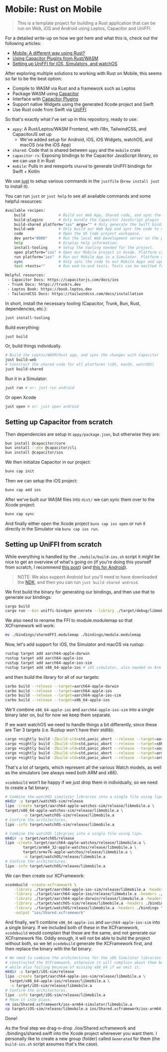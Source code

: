 # Mobile: Rust on Mobile

> This is a template project for building a Rust application that can be run on Web, iOS and Android using Leptos, Capacitor and UniFFI.

For a detailed write-up on how we got here and what this is, check out the following articles:

- [Mobile: A different way using Rust?](https://medium.com/@codethoughts/mobile-a-different-way-using-rust-0e7b1dfa8cbf)
- [Using Capacitor Plugins from Rust/WASM](https://codethoughts.medium.com/using-capacitor-plugins-from-rust-wasm-0df85703f9d8)
- [Setting up UniFFI for iOS, Simulators, and watchOS](https://codethoughts.medium.com/setting-up-uniffi-for-ios-simulators-and-watchos-e2b08bafac4a)

After exploring multiple solutions to working with Rust on Mobile, this seems so far to be the best option:

- Compile to WASM via Rust and a framework such as Leptos
- Package WASM using [Capacitor](https://capacitorjs.com/docs)
- Interface with [Capacitor Plugins](https://capacitorjs.com/docs/plugins)
- Support native Widgets using the generated Xcode project and Swift
- Use Rust code from Swift via [UniFFI](https://github.com/mozilla/uniffi-rs)

So that's exactly what I've set up in this repository, ready to use:

- `appy`: A Rust/Leptos/WASM Frontend, with i18n, TailwindCSS, and CapacitorJS set up
  - We've added setup for Android, iOS, iOS Widgets, watchOS, and macOS (via the iOS App)
- `shared`: Code that is shared between `appy` and the `mobile` crate
- `capacitor-rs`: Exposing bindings to the Capacitor JavaScript library, so we can use it in Rust
- `mobile`: Pulls in and reexports `shared` to generate UniFFI bindings for Swift + Kotlin

We use [just](https://github.com/casey/just) to setup various commands in the `justfile` (`brew install just` to install it).

You can run `just` or `just help` to see all available commands and some helpful resources:

```bash
Available recipes:
    build               # Build our Web App, Shared code, and sync the changes to our Mobile Apps.
    build-plugins       # Only bundle the Capacitor JavaScript plugin files.
    build-shared platform="ios" args="" # Only generate the Swift bindings for our Shared code. Platform can be "ios" or "android" (default "ios"). Args can be passed to the script e.g. "--force" (default "").
    build-web           # Only build our Web App and sync the code to our Mobile Apps.
    code                # Open the VS Code project workspace.
    dev port="8080"     # Run the local Web Development server on the port.
    help                # Display help information.
    install-tooling     # Setup the tooling needed for the project.
    open platform="ios" # Open our Mobile project in Xcode. Platform can be "ios" or "android" (default "ios").
    run platform="ios"  # Run our Mobile App in a Simulator. Platform can be "ios" or "android" (default "ios").
    sync                # Only sync the code to our Mobile Apps and update it.
    test +tests=""      # Run end-to-end tests. Tests can be omitted for all, or a specific test name (default "").

Helpful resources:
 - Capacitor Docs: https://capacitorjs.com/docs/ios
 - Trunk Docs: https://trunkrs.dev
 - Leptos Book: https://book.leptos.dev
 - TailwindCSS Docs: https://tailwindcss.com/docs/installation
```

In short, install the necessary tooling (Capacitor, Trunk, Bun, Rust, dependencies, etc.):

```bash
just install-tooling
```

Build everything:

```bash
just build
```

Or, build things individually.

```bash
# Build the Leptos/WASM/Rust app, and sync the changes with Capacitor
just build-web
# Construct the shared code for all platforms (iOS, macOS, watchOS)
just build-shared
```

Run it in a Simulator:

```bash
just run # or: just run android
```

Or open Xcode

```bash
just open # or: just open android
```

## Setting up Capacitor from scratch

Then dependencies are setup in `appy/package.json`, but otherwise they are:

```bash
bun install @capacitor/core
bun install --dev @capacitor/cli
bun install @capacitor/ios
```

We then initialize Capacitor in our project:

```bash
bunx cap init
```

Then we can setup the iOS project:

```bash
bunx cap add ios
```

After we've built our WASM files into `dist/` we can sync them over to the Xcode project:

```bash
bunx cap sync
```

And finally either open the Xcode project `bunx cap ios open` or run it directly in the Simulator via `bunx cap ios run`.

## Setting up UniFFI from scratch

While everything is handled by the `./mobile/build-ios.sh` script it might be nice to get an overview of what's going on (if you're doing this yourself from scratch, I recommend [this post](https://forgen.tech/en/blog/post/building-an-ios-app-with-rust-using-uniffi)) (and [this for Android](https://forgen.tech/en/blog/post/building-an-android-app-with-rust-using-uniffi)).

> NOTE: We also support Android but you'll need to have downloaded the [NDK](https://developer.android.com/studio/projects/install-ndk), and then you can run `just build-shared android`.

We first build the binary for generating our bindings, and then use that to generate our bindings:

```bash
cargo build
cargo run --bin uniffi-bindgen generate --library ./target/debug/libmobile.a --language swift --out-dir ./bindings
```

We also need to rename the FFI to module.modulemap so that XCFramework will work:

```bash
mv ./bindings/sharedFFI.modulemap ./bindings/module.modulemap
```

Now, let's add support for iOS, the Simulator and macOS via rustup:

```bash
rustup target add aarch64-apple-darwin
rustup target add aarch64-apple-ios
rustup target add aarch64-apple-ios-sim
rustup target add x86_64-apple-ios # iOS simulator, also needed on Arm Macs.
```

and then build the library for all of our targets:

```bash
carbo build --release --target=aarch64-apple-darwin
carbo build --release --target=aarch64-apple-ios
carbo build --release --target=aarch64-apple-ios-sim
carbo build --release --target=x86_64-apple-ios
```

We'll combine `x86_64-apple-ios` and `aarch64-apple-ios-sim` into a single binary later on, but for now we keep them separate.

If we want watchOS we need to handle things a bit differently, since these are Tier 3 targets (i.e. Rustup won't have their stdlib):

```bash
cargo +nightly build -Zbuild-std=std,panic_abort --release --target=aarch64-apple-watchos-sim
cargo +nightly build -Zbuild-std=std,panic_abort --release --target=x86_64-apple-watchos-sim
cargo +nightly build -Zbuild-std=std,panic_abort --release --target=aarch64-apple-watchos
cargo +nightly build -Zbuild-std=std,panic_abort --release --target=armv7k-apple-watchos
cargo +nightly build -Zbuild-std=std,panic_abort --release --target=arm64_32-apple-watchos
```

That's a lot of targets, which represent all the various Watch models, as well as the simulators (we always need both ARM and x86).

`xcodebuild` won't be happy if we just drop them in individually, so we need to create a fat binary:

```bash
# Combine the watchOS simulator libraries into a single file using lipo.
mkdir -p target/watchOS-sim/release
lipo -create target/aarch64-apple-watchos-sim/release/libmobile.a \
target/x86_64-apple-watchos-sim/release/libmobile.a \
        -o target/watchOS-sim/release/libmobile.a
# Confirm the architectures.
lipo -info target/watchOS-sim/release/libmobile.a

# Combine the watchOS libraries into a single file using lipo.
mkdir -p target/watchOS/release
lipo -create target/aarch64-apple-watchos/release/libmobile.a \
        target/arm64_32-apple-watchos/release/libmobile.a \
        target/armv7k-apple-watchos/release/libmobile.a \
        -o target/watchOS/release/libmobile.a
# Confirm the architectures.
lipo -info target/watchOS/release/libmobile.a
```

We can then create our XCFramework:

```bash
xcodebuild -create-xcframework \
    -library ./target/aarch64-apple-ios-sim/release/libmobile.a -headers ./bindings \
    -library ./target/aarch64-apple-ios/release/libmobile.a -headers ./bindings \
    -library ./target/aarch64-apple-darwin/release/libmobile.a -headers ./bindings \
    -library ./target/watchOS-sim/release/libmobile.a -headers ./bindings \
    -library ./target/watchOS/release/libmobile.a -headers ./bindings \
    -output "ios/Shared.xcframework"
```

And finally, we'll combine `x86_64-apple-ios` and `aarch64-apple-ios-sim` into a single binary. If we included both of these in the XCFramework, `xcodebuild` would complain that these are the same, and not generate our XCFramework file. Oddly enough, it will not be able to build the project without both, so we let `xcodebuild` generate the XCFramework first, and then replace the binary with the fat binary:

```bash
# We need to combine the architectures for the iOS Simulator libraries after we've
# constructed the XCFramework, otherwise it will complain about them being the same,
# while also failing because of missing x86_64 if we omit it.
mkdir -p target/iOS-sim/release
lipo -create target/aarch64-apple-ios-sim/release/libmobile.a \
  target/x86_64-apple-ios/release/libmobile.a \
  -o target/iOS-sim/release/libmobile.a
# Confirm the architectures.
lipo -info target/iOS-sim/release/libmobile.a
# Move it into place.
rm ios/Shared.xcframework/ios-arm64-simulator/libmobile.a
cp target/iOS-sim/release/libmobile.a ios/Shared.xcframework/ios-arm64-simulator/libmobile.a
```

Done!

As the final step we drag-n-drop ./ios/Shared.xcframework and ./bindings/shared.swift into the Xcode project whereever you want them. I personally like to create a new group (folder) called `Generated` for them (the `build-ios.sh` script assumes that's the case).
